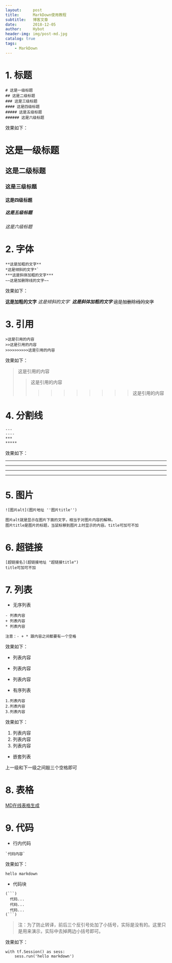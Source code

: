 ```yaml
---
layout:     post
title:      MarkDown使用教程
subtitle:   博客文章
date:       2018-12-05
author:     Hybot
header-img: img/post-md.jpg
catalog: true
tags:
    - MarkDown
---
```


# 1. 标题

```
# 这是一级标题
## 这是二级标题
### 这是三级标题
#### 这是四级标题
##### 这是五级标题
###### 这是六级标题
```
效果如下：

# 这是一级标题
## 这是二级标题
### 这是三级标题
#### 这是四级标题
##### 这是五级标题
###### 这是六级标题

# 2. 字体

```
**这是加粗的文字**
*这是倾斜的文字*`
***这是斜体加粗的文字***
~~这是加删除线的文字~~
```
效果如下：

**这是加粗的文字**
*这是倾斜的文字*`
***这是斜体加粗的文字***
~~这是加删除线的文字~~

# 3. 引用

```
>这是引用的内容
>>这是引用的内容
>>>>>>>>>>这是引用的内容
```
效果如下：

>这是引用的内容
>>这是引用的内容
>>>>>>>>>>这是引用的内容

# 4. 分割线

```
---
----
***
*****
```
效果如下：

---
----
***
*****

# 5. 图片

```
![图片alt](图片地址 ''图片title'')

图片alt就是显示在图片下面的文字，相当于对图片内容的解释。
图片title是图片的标题，当鼠标移到图片上时显示的内容。title可加可不加
```
# 6. 超链接

```
[超链接名](超链接地址 "超链接title")
title可加可不加
```

# 7. 列表

- 无序列表
```
- 列表内容
+ 列表内容
* 列表内容

注意：- + * 跟内容之间都要有一个空格
```
效果如下：

- 列表内容
+ 列表内容
* 列表内容

- 有序列表

```
1.列表内容
2.列表内容
3.列表内容
```

效果如下：

1. 列表内容
2. 列表内容
3. 列表内容

- 嵌套列表

上一级和下一级之间敲三个空格即可

# 8. 表格

[MD在线表格生成](https://www.tablesgenerator.com/markdown_tables)

# 9. 代码

- 行内代码
```
`代码内容`
```
效果如下：

`hello markdown`

- 代码块
```
(```)
  代码...
  代码...
  代码...
(```)
```
> 注：为了防止转译，前后三个反引号处加了小括号，实际是没有的。这里只是用来演示，实际中去掉两边小括号即可。

效果如下：
```
with tf.Session() as sess:
    sess.run('hello markdown')
```
